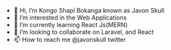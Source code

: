 - 👋 Hi, I’m Kongo Shapi Bokanga known as Javon Skull
- 👀 I’m interested in the Web Applications
- 🌱 I’m currently learning React Js(MERN)
- 💞️ I’m looking to collaborate on Laravel, and React
- 📫 How to reach me @javonskull twitter

<!---
kongo02/kongo02 is a ✨ special ✨ repository because its `README.md` (this file) appears on your GitHub profile.
You can click the Preview link to take a look at your changes.
--->
